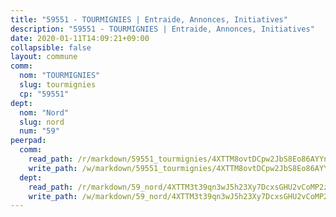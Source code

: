 ```yaml
---
title: "59551 - TOURMIGNIES | Entraide, Annonces, Initiatives"
description: "59551 - TOURMIGNIES | Entraide, Annonces, Initiatives"
date: 2020-01-11T14:09:21+09:00
collapsible: false
layout: commune
comm:
  nom: "TOURMIGNIES"
  slug: tourmignies
  cp: "59551"
dept:
  nom: "Nord"
  slug: nord
  num: "59"
peerpad:
  comm:
    read_path: /r/markdown/59551_tourmignies/4XTTM8ovtDCpw2JbS8Eo86AYYnZg5m6MHoSsjsLza5Bz2cEbN
    write_path: /w/markdown/59551_tourmignies/4XTTM8ovtDCpw2JbS8Eo86AYYnZg5m6MHoSsjsLza5Bz2cEbN-K3TgTzB3xQ9MbgtVpbPj6dkRaiLN5BxdqgCG6F5BaRAbbZokpNEbTLbppQQdD58ZzoB2UhbJbdNGeiykMMTRjRgPZ7TY9okoPB372bWWKZuP6j3jVGPZAREvYW8gqkZFfVZtuBjA
  dept:
    read_path: /r/markdown/59_nord/4XTTM3t39qn3wJ5h23Xy7DcxsGHU2vCoMP2z3iS4TUn3TrtdJ
    write_path: /w/markdown/59_nord/4XTTM3t39qn3wJ5h23Xy7DcxsGHU2vCoMP2z3iS4TUn3TrtdJ-K3TgTuZGkuZqXfr6fpmH7pGsMT6ndvZQMyRDze5QBt7XScLWHoBi246kLoDKpTH2Yo4f3AFSSJqGc2ozvNww7qPLqsDjpvahxCbQ6F5znbfjp6kVgaDcTYc9LyhwSfYuCevnvZUQ
---
```


